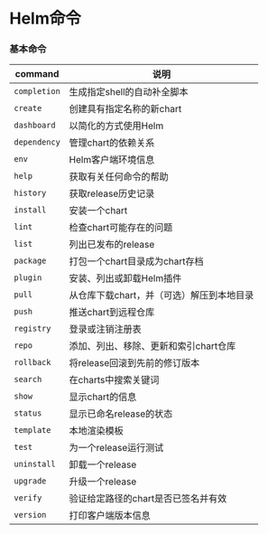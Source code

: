 # Helm命令

### 基本命令

| command      | 说明                                      |
| ------------ | ----------------------------------------- |
| `completion` | 生成指定shell的自动补全脚本               |
| `create`     | 创建具有指定名称的新chart                 |
| `dashboard`  | 以简化的方式使用Helm                      |
| `dependency` | 管理chart的依赖关系                       |
| `env`        | Helm客户端环境信息                        |
| `help`       | 获取有关任何命令的帮助                    |
| `history`    | 获取release历史记录                       |
| `install`    | 安装一个chart                             |
| `lint`       | 检查chart可能存在的问题                   |
| `list`       | 列出已发布的release                       |
| `package`    | 打包一个chart目录成为chart存档            |
| `plugin`     | 安装、列出或卸载Helm插件                  |
| `pull`       | 从仓库下载chart，并（可选）解压到本地目录 |
| `push`       | 推送chart到远程仓库                       |
| `registry`   | 登录或注销注册表                          |
| `repo`       | 添加、列出、移除、更新和索引chart仓库     |
| `rollback`   | 将release回滚到先前的修订版本             |
| `search`     | 在charts中搜索关键词                      |
| `show`       | 显示chart的信息                           |
| `status`     | 显示已命名release的状态                   |
| `template`   | 本地渲染模板                              |
| `test`       | 为一个release运行测试                     |
| `uninstall`  | 卸载一个release                           |
| `upgrade`    | 升级一个release                           |
| `verify`     | 验证给定路径的chart是否已签名并有效       |
| `version`    | 打印客户端版本信息                        |


